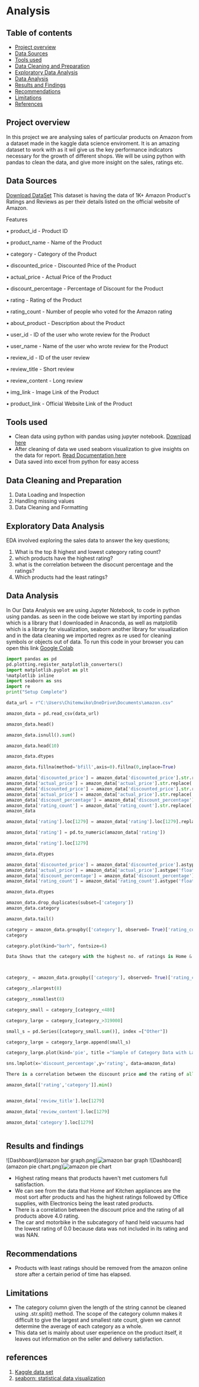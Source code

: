 # Analysis

## Table of contents

- [Project overview](#project-overview)
- [Data Sources](#data-sources)
- [Tools used](#tools-used)
- [Data Cleaning and Preparation](#data-cleaning-and-preparation)
- [Exploratory Data Analysis](#exploratory-data-analysis)
- [Data Analysis](#data-analysis)
- [Results and Findings](#results-and-findings)
- [Recommendations](#recommendations)
- [Limitations](#limitations)
- [References](#references)


## Project overview

In this project we are analysing sales of particular products on Amazon from a dataset made in the kaggle data science enviroment. It is an amazing dataset to work with as it wil give us the key performance indicators necessary for the growth of different shops. We will be using python with pandas to clean the data, and give more insight on the sales, ratings etc.

## Data Sources

[Download DataSet](https://www.kaggle.com/datasets/karkavelrajaj/amazon-sales-dataset)
This dataset is having the data of 1K+ Amazon Product's Ratings and Reviews as per their details listed on the official website of Amazon.

Features

• product_id - Product ID

• product_name - Name of the Product

• category - Category of the Product

• discounted_price - Discounted Price of the Product

• actual_price - Actual Price of the Product

• discount_percentage - Percentage of Discount for the Product

• rating - Rating of the Product

• rating_count - Number of people who voted for the Amazon rating

• about_product - Description about the Product

• user_id - ID of the user who wrote review for the Product

• user_name - Name of the user who wrote review for the Product

• review_id - ID of the user review

• review_title - Short review

• review_content - Long review

• img_link - Image Link of the Product

• product_link - Official Website Link of the Product



## Tools used
- Clean data using python with pandas using jupyter notebook. [Download here](https://anaconda.com)
- After cleaning of data we used seaborn visualization to give insights on the data for report. [Read Documentation here](https://seaborn.pydata.org/)
- Data saved into excel from python for easy access

## Data Cleaning and Preparation
1. Data Loading and Inspection
2. Handling missing values
3. Data Cleaning and Formatting

## Exploratory Data Analysis

EDA involved exploring the sales data to answer the key questions;

1. What is the top 8 highest and lowest category rating count?
2. which products have the highest rating?
3. what is the correlation between the disocunt percentage and the ratings?
4. Which products had the least ratings?

## Data Analysis

In Our Data Analysis we are using Jupyter Notebook, to code in python using pandas. as seen in the code belowe we start by importing pandas which is a library that I downloaded in Anaconda, as well as matplotlib which is a library for visualization, seaborn another library for visualization and in the data cleaning we imported regrex as re used for cleaning symbols or objects out of data. To run this code in your browser you can open this link [Google Colab](https://colab.new/)

```python
import pandas as pd
pd.plotting.register_matplotlib_converters()
import matplotlib.pyplot as plt
%matplotlib inline
import seaborn as sns
import re
print("Setup Complete")

data_url = r"C:\Users\Chitemwiko\OneDrive\Documents\amazon.csv"

amazon_data = pd.read_csv(data_url)

amazon_data.head()

amazon_data.isnull().sum()

amazon_data.head(10)

amazon_data.dtypes

amazon_data.fillna(method='bfill',axis=0).fillna(0,inplace=True)

amazon_data['discounted_price'] = amazon_data['discounted_price'].str.replace('₹','')
amazon_data['actual_price'] = amazon_data['actual_price'].str.replace('₹','')
amazon_data['discounted_price'] = amazon_data['discounted_price'].str.replace(',','')
amazon_data['actual_price'] = amazon_data['actual_price'].str.replace(',','')
amazon_data['discount_percentage'] = amazon_data['discount_percentage'].str.replace('%','')
amazon_data['rating_count'] = amazon_data['rating_count'].str.replace(',','')
amazon_data

amazon_data['rating'].loc[1279] = amazon_data['rating'].loc[1279].replace('|','0.0')

amazon_data['rating'] = pd.to_numeric(amazon_data['rating'])

amazon_data['rating'].loc[1279]

amazon_data.dtypes

amazon_data['discounted_price'] = amazon_data['discounted_price'].astype('float')
amazon_data['actual_price'] = amazon_data['actual_price'].astype('float')
amazon_data['discount_percentage'] = amazon_data['discount_percentage'].astype('float')
amazon_data['rating_count'] = amazon_data['rating_count'].astype('float')

amazon_data.dtypes

amazon_data.drop_duplicates(subset=['category'])
amazon_data.category

amazon_data.tail()

category = amazon_data.groupby(['category'], observed= True)['rating_count'].sum().sort_values().head(10)
category

category.plot(kind="barh", fontsize=6)

Data Shows that the category with the highest no. of ratings is Home & Kitchen in top 3 whilst Office Products comes in fourth place.



category_ = amazon_data.groupby(['category'], observed= True)['rating_count'].sum().sort_values()

category_.nlargest(8)

category_.nsmallest(8)

category_small = category_[category_<480]

category_large = category_[category_>319000]

small_s = pd.Series([category_small.sum()], index =["Other"])

category_large = category_large.append(small_s)

category_large.plot(kind='pie', title ="Sample of Category Data with Largest top 8 Rating Count with Other being the smallest Rating Count",fontsize=15,labeldistance=None, figsize =(10,10)).legend(bbox_to_anchor =(1.5,1),fontsize=15)

sns.lmplot(x='discount_percentage',y='rating', data=amazon_data)

There is a correlation between the discount price and the rating of all products above 4.0 rating

amazon_data[['rating','category']].min()


amazon_data['review_title'].loc[1279]

amazon_data['review_content'].loc[1279]

amazon_data['category'].loc[1279]



```

## Results and findings

![Dashboard](amazon bar graph.png)![amazon bar graph](https://github.com/Chite14/Amazon-products-Analysis/assets/57012971/98559f80-a2ec-45ee-8d43-1e798836cdee)
![Dashboard](amazon pie chart.png)![amazon pie chart](https://github.com/Chite14/Amazon-products-Analysis/assets/57012971/636fa769-9dc4-4207-8ae5-3255709755d9)

- Highest rating means that products haven't met customers full satisfaction.
- We can see from the data that Home anf Kitchen appliances are the most sort after products and has the highest ratings followed by Office supplies, with Electronics being the least rated products.
- There is a correlation between the discount price and the rating of all products above 4.0 rating.
- The car and motorbike in the subcategory of hand held vacuums had the lowest rating of 0.0 because data was not included in its rating and was NAN.


## Recommendations
- Products with least ratings should be removed from the amazon online store after a certain period of time has elapsed.



## Limitations

- The category column given the length of the string cannot be cleaned using .str.split() method. 
The scope of the category column makes it difficult to give the largest and smallest rate count, given we cannot determine the average of each category as a whole.
- This data set is mainly about user experience on the product itself, it leaves out information on the seller and delivery satisfaction. 


## references
1. [Kaggle data set](https://kaggle.com)
2. [seaborn: statistical data visualization](https://seaborn.pydata.org/)


